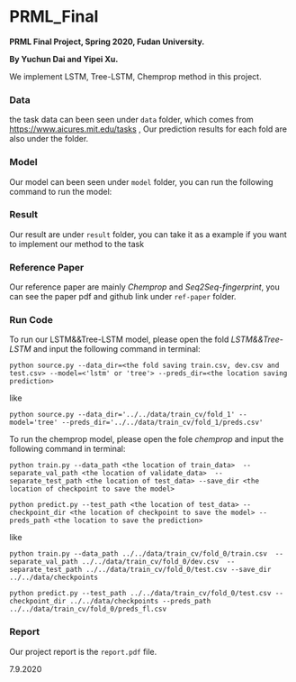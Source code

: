 # PRML_Final
**PRML Final Project, Spring 2020, Fudan University.**

**By Yuchun Dai and Yipei Xu.**

We implement LSTM, Tree-LSTM, Chemprop method in this project.

### Data

the task data can been seen under `data` folder, which comes from https://www.aicures.mit.edu/tasks , Our prediction results for each fold are also under the folder.

### Model 

Our model can been seen under `model` folder, you can run the following command to run the model:

### Result

Our result are under `result` folder, you can take it as a example if you want to implement our method to the task

### Reference Paper

Our reference paper are mainly *Chemprop* and *Seq2Seq-fingerprint*, you can see the paper pdf and github link under `ref-paper` folder.

### Run Code

To run our LSTM&&Tree-LSTM model, please open the fold *LSTM&&Tree-LSTM* and input the following command in terminal:
```
python source.py --data_dir=<the fold saving train.csv, dev.csv and test.csv> --model=<'lstm' or 'tree'> --preds_dir=<the location saving prediction>
```
like
```
python source.py --data_dir='../../data/train_cv/fold_1' --model='tree' --preds_dir='../../data/train_cv/fold_1/preds.csv'
```
To run the chemprop model, please open the fole *chemprop* and input the following command in terminal:
```
python train.py --data_path <the location of train_data>  --separate_val_path <the location of validate_data>  --separate_test_path <the location of test_data> --save_dir <the location of checkpoint to save the model> 

python predict.py --test_path <the location of test_data> --checkpoint_dir <the location of checkpoint to save the model> --preds_path <the location to save the prediction>

```
like
```
python train.py --data_path ../../data/train_cv/fold_0/train.csv  --separate_val_path ../../data/train_cv/fold_0/dev.csv  --separate_test_path ../../data/train_cv/fold_0/test.csv --save_dir ../../data/checkpoints 

python predict.py --test_path ../../data/train_cv/fold_0/test.csv --checkpoint_dir ../../data/checkpoints --preds_path ../../data/train_cv/fold_0/preds_fl.csv 

```


### Report

Our project report is the `report.pdf` file.



7.9.2020
